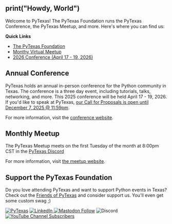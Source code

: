 ## print("Howdy, World")

Welcome to PyTexas! The PyTexas Foundation runs the PyTexas Conference, the PyTexas Meetup, and more. Here's where you can find us:

**Quick Links**
- [The PyTexas Foundation](https://www.pytexas.org)
- [Monthy Virtual Meetup](https://pytexas.org/meetup)
- [2026 Conference (April 17 - 19, 2026)](https://www.pytexas.org/2026)

## Annual Conference
PyTexas holds an annual in-person conference for the Python community in Texas. The conference is a three day event, including tutorials, talks,
networking, and more. This 2025 conference will be held April 17 - 19, 2026. If you'd like to speak at PyTexas, [our Call for Proposals is open until December 7, 2025 @ 11:59pm](https://pretalx.com/pytexas-2026/). 

For more information, visit the [conference website](https://www.pytexas.org/2026).

<!--
<p align="center">
<img src="https://www.pytexas.org/2025/assets/images/pytexas-2025-logo-black.png" width="200">
</p> -->


## Monthly Meetup
The PyTexas Meetup meets on the first Tuesday of the month at 8:00pm CST in the [PyTexas Discord](https://discord.gg/jNPAbcNukj)

For  more information, visit [the meetup website](https://pytexas.org/meetup).

## Support the PyTexas Foundation
Do you love attending PyTexas and want to support Python events in Texas? Check out the [Friends of PyTexas](https://www.pytexas.org/sponsorship/friends/)
and consider support us. You'll even get some custom swag ;)

  [![PyTexas](https://img.shields.io/badge/Linktree-1de9b6?logo=linktree&logoColor=1de9b6&label=Find%20us)](https://linktr.ee/pytexas) [![LinkedIn](https://img.shields.io/badge/Follow%20us-blue?logo=linkedin)
](https://linkedin.com/company/pytexas-foundation) [![Mastodon Follow](https://img.shields.io/mastodon/follow/111088697583260152?domain=https%3A%2F%2Ffosstodon.org%2F&label=Follow%20us)](https://fosstodon.org/@pytexas) ![Discord](https://img.shields.io/discord/1012382914035597372?logo=discord) [![YouTube Channel Subscribers](https://img.shields.io/youtube/channel/subscribers/UCkn0L-L6auy9YAmlSy9Kv1Q?logo=youtube)](https://www.youtube.com/@PyTexas/)



